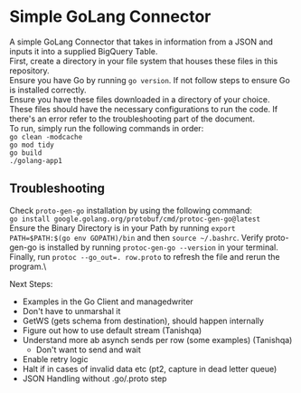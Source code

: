 # Simple GoLang Connector
A simple GoLang Connector that takes in information from a JSON and inputs it into a supplied BigQuery Table.\
First, create a directory in your file system that houses these files in this repository.\
Ensure you have Go by running `go version`. If not follow steps to ensure Go is installed correctly.\
Ensure you have these files downloaded in a directory of your choice. These files should have the necessary configurations to run the code. If there's an error refer to the troubleshooting part of the document.\
To run, simply run the following commands in order:\
`go clean -modcache`\
`go mod tidy`\
`go build`\
`./golang-app1`

## Troubleshooting
Check `proto-gen-go` installation by using the following command:\
  `go install google.golang.org/protobuf/cmd/protoc-gen-go@latest`\
Ensure the Binary Directory is in your Path by running `export PATH=$PATH:$(go env GOPATH)/bin` and then `source ~/.bashrc`. Verify proto-gen-go is installed by running `protoc-gen-go --version` in your terminal.\
Finally, run `protoc --go_out=. row.proto` to refresh the file and rerun the program.\

Next Steps:
- Examples in the Go Client and managedwriter
- Don't have to unmarshal it
- GetWS (gets schema from destination), should happen internally
- Figure out how to use default stream (Tanishqa)
- Understand more ab asynch sends per row (some examples) (Tanishqa)
	- Don't want to send and wait
- Enable retry logic
- Halt if in cases of invalid data etc (pt2, capture in dead letter queue)
- JSON Handling without .go/.proto step
